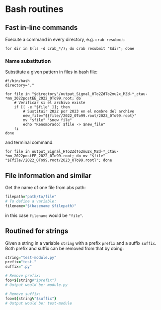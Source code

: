 # Bash routines

## Fast in-line commands

Execute a command in every directory, e.g. ```crab resubmit```:
```
for dir in $(ls -d crab_*/); do crab resubmit "$dir"; done
```

### Name substitution
Substitute a given pattern in files in bash file:
```
#!/bin/bash
directory="."

for file in "$directory"/output_Signal_HTo2ZdTo2mu2x_MZd-*_ctau-*mm_2022postEE_2022_0To99.root; do
    # Verificar si el archivo existe
    if [[ -e "$file" ]]; then
        # Sustituir 2022 por 2023 en el nombre del archivo
        new_file="${file//2022_0To99.root/2023_0To99.root}"
        mv "$file" "$new_file"
        echo "Renombrado: $file -> $new_file"
    fi
done
```
and terminal command:
```
for file in output_Signal_HTo2ZdTo2mu2x_MZd-*_ctau-*mm_2022postEE_2022_0To99.root; do mv "$file" "${file//2022_0To99.root/2023_0To99.root}"; done
```


## File information and similar

Get the name of one file from abs path:

```ruby
filepath="path/to/file"
# To define a variable:
filename="$(basename $filepath)"
```

in this case `filename` would be `"file"`.

## Routined for strings

Given a string in a variable `string` with a prefix `prefix` and a suffix `suffix`. Both prefix and suffix can be removed from that by doing:

```ruby
string="test-module.py"
prefix="test-"
suffix=".py"

# Remove prefix:
foo=${string#"$prefix"}
# Output would be: module.py

# Remove suffix:
foo=${string%"$suffix"}
# Output would be: test-module
```
